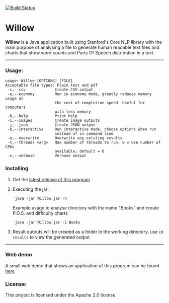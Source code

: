[![Build Status](https://travis-ci.org/khazelrigg/Willow.svg?branch=master)](https://travis-ci.org/khazelrigg/Willow)

Willow
==========

**Willow** is a Java application built using Stanford's Core NLP library with the main purpose 
of analysing a file to generate human readable text files and charts that show  word counts and Parts Of Speech
 distribution in a text.

---

### Usage:

    usage: Willow [OPTIONS] [FILE]
    Acceptable file types: Plain text and pdf
     -c,--csv             Create CSV output
     -e,--economy         Run in economy mode, greatly reduces memory usage at
                          the cost of completion speed. Useful for computers
                          with less memory
     -h,--help            Print help
     -i,--images          Create image outputs
     -j,--json            Create JSON output
     -k,--interactive     Run interactive mode, choose options when run
                          instead of in command line
     -o,--overwrite       Overwrite any existing results
     -t,--threads <arg>   Max number of threads to run, 0 = Use number of CPUs
                          available; default = 0
     -v,--verbose         Verbose output

### Installing
1. Get the [latest release of this program](https://github.com/khazelrigg/Willow/releases)

2. Executing the jar:
     
        java -jar Willow.jar -h
        
    Example usage to analyse directory with the name "Books" and create P.O.S. and difficulty charts
        
        java -jar Willow.jar -i Books
        
4. Result outputs will be created as a folder in the working directory, use `cd results` to view the generated output

---
### Web demo
A small web demo that shows an application of this program can be found [here](http://bl.ocks.org/khazelrigg/raw/287b2e8a648bf85313de686bfe7ed540/)

### License:
This project is licensed under the Apache 2.0 license
